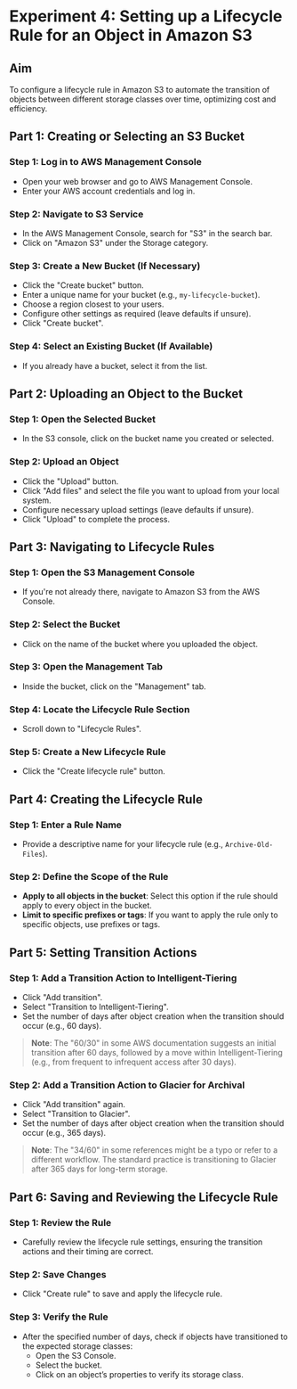 # Experiment 4: Setting up a Lifecycle Rule for an Object in Amazon S3

## Aim
To configure a lifecycle rule in Amazon S3 to automate the transition of objects between different storage classes over time, optimizing cost and efficiency.

## Part 1: Creating or Selecting an S3 Bucket
### Step 1: Log in to AWS Management Console
- Open your web browser and go to AWS Management Console.
- Enter your AWS account credentials and log in.

### Step 2: Navigate to S3 Service
- In the AWS Management Console, search for "S3" in the search bar.
- Click on "Amazon S3" under the Storage category.

### Step 3: Create a New Bucket (If Necessary)
- Click the "Create bucket" button.
- Enter a unique name for your bucket (e.g., `my-lifecycle-bucket`).
- Choose a region closest to your users.
- Configure other settings as required (leave defaults if unsure).
- Click "Create bucket".

### Step 4: Select an Existing Bucket (If Available)
- If you already have a bucket, select it from the list.

## Part 2: Uploading an Object to the Bucket
### Step 1: Open the Selected Bucket
- In the S3 console, click on the bucket name you created or selected.

### Step 2: Upload an Object
- Click the "Upload" button.
- Click "Add files" and select the file you want to upload from your local system.
- Configure necessary upload settings (leave defaults if unsure).
- Click "Upload" to complete the process.

## Part 3: Navigating to Lifecycle Rules
### Step 1: Open the S3 Management Console
- If you're not already there, navigate to Amazon S3 from the AWS Console.

### Step 2: Select the Bucket
- Click on the name of the bucket where you uploaded the object.

### Step 3: Open the Management Tab
- Inside the bucket, click on the "Management" tab.

### Step 4: Locate the Lifecycle Rule Section
- Scroll down to "Lifecycle Rules".

### Step 5: Create a New Lifecycle Rule
- Click the "Create lifecycle rule" button.

## Part 4: Creating the Lifecycle Rule
### Step 1: Enter a Rule Name
- Provide a descriptive name for your lifecycle rule (e.g., `Archive-Old-Files`).

### Step 2: Define the Scope of the Rule
- **Apply to all objects in the bucket**: Select this option if the rule should apply to every object in the bucket.
- **Limit to specific prefixes or tags**: If you want to apply the rule only to specific objects, use prefixes or tags.

## Part 5: Setting Transition Actions
### Step 1: Add a Transition Action to Intelligent-Tiering
- Click "Add transition".
- Select "Transition to Intelligent-Tiering".
- Set the number of days after object creation when the transition should occur (e.g., 60 days).

> **Note**: The "60/30" in some AWS documentation suggests an initial transition after 60 days, followed by a move within Intelligent-Tiering (e.g., from frequent to infrequent access after 30 days).

### Step 2: Add a Transition Action to Glacier for Archival
- Click "Add transition" again.
- Select "Transition to Glacier".
- Set the number of days after object creation when the transition should occur (e.g., 365 days).

> **Note**: The "34/60" in some references might be a typo or refer to a different workflow. The standard practice is transitioning to Glacier after 365 days for long-term storage.

## Part 6: Saving and Reviewing the Lifecycle Rule
### Step 1: Review the Rule
- Carefully review the lifecycle rule settings, ensuring the transition actions and their timing are correct.

### Step 2: Save Changes
- Click "Create rule" to save and apply the lifecycle rule.

### Step 3: Verify the Rule
- After the specified number of days, check if objects have transitioned to the expected storage classes:
  - Open the S3 Console.
  - Select the bucket.
  - Click on an object’s properties to verify its storage class.
